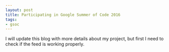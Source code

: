 ```yaml
---
layout: post
title: Participating in Google Summer of Code 2016
tags:
- gsoc
---
```


I will update this blog with more details about my project, but first I need to check if the feed is working properly.
